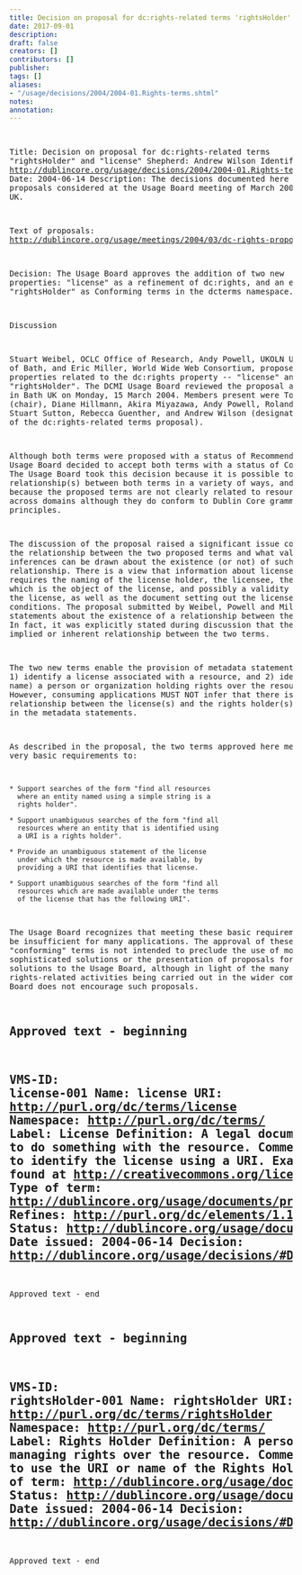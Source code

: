 ```yaml
---
title: Decision on proposal for dc:rights-related terms 'rightsHolder' and 'license'
date: 2017-09-01
description: 
draft: false
creators: []
contributors: []
publisher: 
tags: []
aliases:
- "/usage/decisions/2004/2004-01.Rights-terms.shtml"
notes: 
annotation: 
---
```


<!--#include virtual="/ssi/header.shtml" --><pre>
Title: Decision on proposal for dc:rights-related terms "rightsHolder" and "license"
Shepherd: Andrew Wilson
Identifier: <a href="/usage/decisions/2004/2004-01.Rights-terms.shtml">http://dublincore.org/usage/decisions/2004/2004-01.Rights-terms.shtml</a>
Date: 2004-06-14
Description: The decisions documented here refers to 
                proposals considered at the Usage Board meeting 
                of March 2004 in Bath UK.

Text of proposals: <a href="/usage/meetings/2004/03/dc-rights-proposal.html">http://dublincore.org/usage/meetings/2004/03/dc-rights-proposal.html</a>

Decision: The Usage Board approves the addition of two
new properties: "license" as a refinement of dc:rights,
and an element "rightsHolder" as Conforming terms in the
dcterms namespace.

Discussion

Stuart Weibel, OCLC Office of Research, Andy Powell, UKOLN
University of Bath, and Eric Miller, World Wide Web Consortium,
proposed two new properties related to the dc:rights property
-- "license" and "rightsHolder". The DCMI Usage Board reviewed
the proposal at a meeting in Bath UK on Monday, 15 March
2004. Members present were Tom Baker (chair), Diane Hillmann,
Akira Miyazawa, Andy Powell, Roland Schwaenzl, Stuart Sutton,
Rebecca Guenther, and Andrew Wilson (designated shepherd of
the dc:rights-related terms proposal).

Although both terms were proposed with a status of Recommended,
the Usage Board decided to accept both terms with a status
of Conforming. The Usage Board took this decision because it
is possible to model the relationship(s) between both terms
in a variety of ways, and also because the proposed terms
are not clearly related to resource discovery across domains
although they do conform to Dublin Core grammatical principles.

The discussion of the proposal raised a significant issue
concerning the relationship between the two proposed terms and
what valid inferences can be drawn about the existence (or not)
of such a relationship. There is a view that information about
licenses typically requires the naming of the license holder,
the licensee, the resource which is the object of the license,
and possibly a validity period for the license, as well as the
document setting out the license terms and conditions. The
proposal submitted by Weibel, Powell and Miller made no
statements about the existence of a relationship between the
two terms. In fact, it was explicitly stated during discussion
that there is no implied or inherent relationship between
the two terms.

The two new terms enable the provision of metadata statements
that: 1) identify a license associated with a resource, and 
2) identify (or name) a person or organization holding rights
over the resource. However, consuming applications MUST NOT
infer that there is any relationship between the license(s)
and the rights holder(s) indicated in the metadata statements.

As described in the proposal, the two terms approved here
meet the very basic requirements to:

    * Support searches of the form "find all resources
      where an entity named using a simple string is a
      rights holder".

    * Support unambiguous searches of the form "find all
      resources where an entity that is identified using
      a URI is a rights holder".

    * Provide an unambiguous statement of the license
      under which the resource is made available, by
      providing a URI that identifies that license.

    * Support unambiguous searches of the form "find all
      resources which are made available under the terms
      of the license that has the following URI".

The Usage Board recognizes that meeting these basic
requirements may be insufficient for many applications.
The approval of these two "conforming" terms is not intended
to preclude the use of more sophisticated solutions or the
presentation of proposals for such solutions to the Usage
Board, although in light of the many rights-related activities
being carried out in the wider community the Board does not
encourage such proposals.

Approved text - beginning
--------------------------------------------------------------------------------------------------
VMS-ID: license-001
Name: license
URI: <a href="http://purl.org/dc/terms/license">http://purl.org/dc/terms/license</a>
Namespace: <a href="http://purl.org/dc/terms/">http://purl.org/dc/terms/</a>
Label: License
Definition: A legal document giving official permission to do something
                 with the resource.
Comment: Recommended best practice is to identify the license using a
                 URI. Examples of such licenses can be found at
                 <a href="http://creativecommons.org/licenses">http://creativecommons.org/licenses</a>.
Type of term: <a href="/usage/documents/principles/#element-refinement">http://dublincore.org/usage/documents/principles/#element-refinement</a>
Refines: <a href="http://purl.org/dc/elements/1.1/rights">http://purl.org/dc/elements/1.1/rights</a>
Status: <a href="/usage/documents/process/#conforming">http://dublincore.org/usage/documents/process/#conforming</a>
Date issued: 2004-06-14
Decision: <a href="/usage/decisions/#Decision-2004-01">http://dublincore.org/usage/decisions/#Decision-2004-01</a>
--------------------------------------------------------------------------------------------------
Approved text - end

Approved text - beginning
--------------------------------------------------------------------------------------------------
VMS-ID: rightsHolder-001
Name: rightsHolder
URI: <a href="http://purl.org/dc/terms/rightsHolder">http://purl.org/dc/terms/rightsHolder</a>
Namespace: <a href="http://purl.org/dc/terms/">http://purl.org/dc/terms/</a>
Label: Rights Holder
Definition: A person or organization owning or managing rights
                 over the resource.
Comment: Recommended best practice is to use the URI or name of
                 the Rights Holder to indicate the entity.
Type of term: <a href="/usage/documents/principles/#element">http://dublincore.org/usage/documents/principles/#element</a>
Status: <a href="/usage/documents/process/#conforming">http://dublincore.org/usage/documents/process/#conforming</a>
Date issued: 2004-06-14
Decision: <a href="/usage/decisions/#Decision-2004-01">http://dublincore.org/usage/decisions/#Decision-2004-01</a>
--------------------------------------------------------------------------------------------------
Approved text - end

</pre><!--#include virtual="/ssi/footer.shtml" -->
